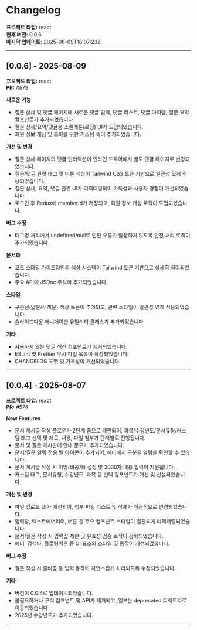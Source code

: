 # Changelog

**프로젝트 타입:** react  
**현재 버전:** 0.0.6  
**마지막 업데이트:** 2025-08-09T18:07:23Z  

---

## [0.0.6] - 2025-08-09

**프로젝트 타입:** react  
**PR:** #579  

**새로운 기능**
- 질문 상세 및 댓글 페이지에 새로운 댓글 입력, 댓글 리스트, 댓글 아이템, 질문 요약 컴포넌트가 추가되었습니다.
- 질문 상세/요약/댓글용 스켈레톤(로딩) UI가 도입되었습니다.
- 회원 정보 캐싱 및 조회를 위한 커스텀 훅이 추가되었습니다.

**개선 및 변경**
- 질문 상세 페이지의 댓글 인터랙션이 인라인 드로어에서 별도 댓글 페이지로 변경되었습니다.
- 질문/댓글 관련 태그 및 버튼 색상이 Tailwind CSS 토큰 기반으로 일관성 있게 적용되었습니다.
- 질문 상세, 요약, 댓글 관련 UI가 리팩터링되어 가독성과 사용자 경험이 개선되었습니다.
- 로그인 후 Redux에 memberId가 저장되고, 회원 정보 캐싱 로직이 도입되었습니다.

**버그 수정**
- 태그명 처리에서 undefined/null로 인한 오류가 발생하지 않도록 안전 처리 로직이 추가되었습니다.

**문서화**
- 코드 스타일 가이드라인의 색상 시스템이 Tailwind 토큰 기반으로 상세히 정리되었습니다.
- 주요 API에 JSDoc 주석이 추가되었습니다.

**스타일**
- 구분선(얇은/두꺼운) 색상 토큰이 추가되고, 관련 스타일이 일관성 있게 적용되었습니다.
- 슬라이드다운 애니메이션 유틸리티 클래스가 추가되었습니다.

**기타**
- 사용하지 않는 댓글 섹션 컴포넌트가 제거되었습니다.
- ESLint 및 Prettier 무시 파일 목록이 확장되었습니다.
- CHANGELOG 포맷 및 가독성이 개선되었습니다.

---

## [0.0.4] - 2025-08-07

**프로젝트 타입:** react  
**PR:** #574  

**New Features**
- 문서 게시글 작성 플로우가 2단계 폼으로 개편되어, 과목/수강년도/문서유형/커스텀 태그 선택 및 제목, 내용, 파일 첨부가 단계별로 진행됩니다.
- 문서 및 질문 게시판에 안내 문구가 추가되었습니다.
- 문서/질문 알림 전용 벨 아이콘이 추가되어, 헤더에서 구분된 알림을 확인할 수 있습니다.
- 문서 게시글 작성 시 익명(비공개) 설정 및 2000자 내용 입력이 지원됩니다.
- 커스텀 태그, 문서유형, 수강년도, 과목 등 선택 컴포넌트가 개선 및 신설되었습니다.

**개선 및 변경**
- 파일 업로드 UI가 개선되어, 첨부 파일 리스트 및 삭제가 직관적으로 변경되었습니다.
- 입력창, 텍스트에어리어, 버튼 등 주요 컴포넌트 스타일이 일관되게 리팩터링되었습니다.
- 문서/질문 작성 시 입력값 제한 및 유효성 검증 로직이 강화되었습니다.
- 헤더, 검색바, 플로팅버튼 등 UI 요소의 스타일 및 동작이 개선되었습니다.

**버그 수정**
- 질문 작성 시 줄바꿈 등 입력 동작이 자연스럽게 처리되도록 수정되었습니다.

**기타**
- 버전이 0.0.4로 업데이트되었습니다.
- 불필요하거나 구식 컴포넌트 및 API가 제거되고, 일부는 deprecated 디렉토리로 이동되었습니다.
- 2025년 수강년도가 추가되었습니다.

---

